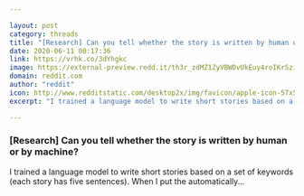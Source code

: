 ```yaml
---

layout: post
category: threads
title: "[Research] Can you tell whether the story is written by human or by machine?"
date: 2020-06-11 00:17:36
link: https://vrhk.co/3dYhgkc
image: https://external-preview.redd.it/th3r_zdMZ1ZyVBWDvUkEuy4roIKrSzi8TVnGWp7CDNI.jpg?width=1200&height=628.272251309&auto=webp&crop=1200:628.272251309,smart&s=cb3e2ec5cf5ba01d016c6704e06a636fe97868af
domain: reddit.com
author: "reddit"
icon: http://www.redditstatic.com/desktop2x/img/favicon/apple-icon-57x57.png
excerpt: "I trained a language model to write short stories based on a set of keywords (each story has five sentences). When I put the automatically..."

---
```


### [Research] Can you tell whether the story is written by human or by machine?

I trained a language model to write short stories based on a set of keywords (each story has five sentences). When I put the automatically...
